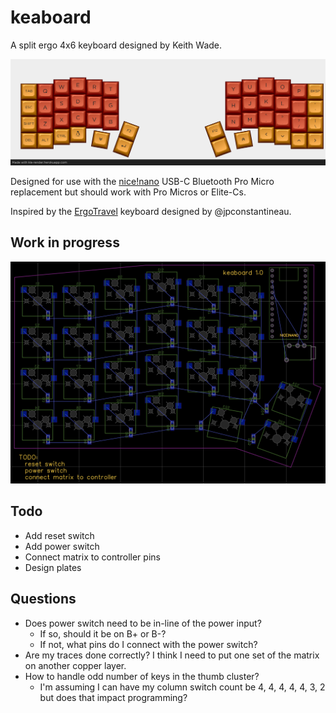 # keaboard

A split ergo 4x6 keyboard designed by Keith Wade.

![keaboard](./images/keaboard_render.png)

Designed for use with the [nice!nano][nicenano] USB-C Bluetooth Pro Micro replacement
but should work with Pro Micros or Elite-Cs.

Inspired by the [ErgoTravel][ergotravel] keyboard designed by @jpconstantineau.

## Work in progress

![WIP](./images/WIP_2020-08-18%2007-08-13.png)

## Todo

* Add reset switch
* Add power switch
* Connect matrix to controller pins
* Design plates

## Questions

- Does power switch need to be in-line of the power input?
  - If so, should it be on B+ or B-?
  - If not, what pins do I connect with the power switch?
- Are my traces done correctly? I think I need to put one set of the matrix on another
  copper layer.
- How to handle odd number of keys in the thumb cluster?
  - I'm assuming I can have my column switch count be 4, 4, 4, 4, 4, 3, 2 but does 
    that impact programming?

[nicenano]: https://docs.nicekeyboards.com/#/nice!nano/
[ergotravel]: https://github.com/jpconstantineau/ErgoTravel
